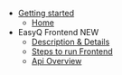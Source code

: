 - [Getting started]()
    - [Home](README.md#Home)
- EasyQ Frontend NEW
    - [Description & Details](/new-f/new-f-details.md)
    - [Steps to run Frontend](/new-f/new-f-steps.md)
    - [Api Overview](/new-f/new-f-api.md)
    
    
